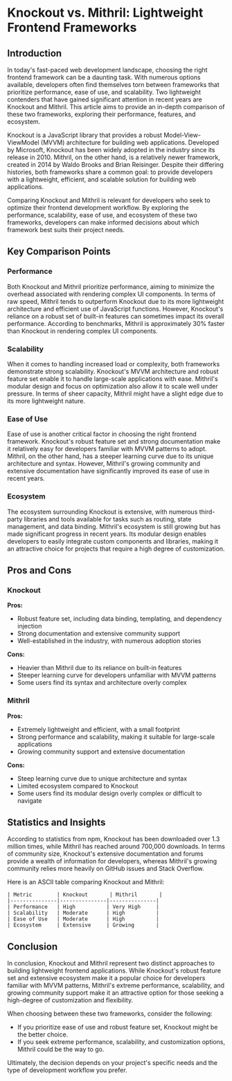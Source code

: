 # Knockout vs. Mithril: Lightweight Frontend Frameworks
## Introduction
In today's fast-paced web development landscape, choosing the right frontend framework can be a daunting task. With numerous options available, developers often find themselves torn between frameworks that prioritize performance, ease of use, and scalability. Two lightweight contenders that have gained significant attention in recent years are Knockout and Mithril. This article aims to provide an in-depth comparison of these two frameworks, exploring their performance, features, and ecosystem.

Knockout is a JavaScript library that provides a robust Model-View-ViewModel (MVVM) architecture for building web applications. Developed by Microsoft, Knockout has been widely adopted in the industry since its release in 2010. Mithril, on the other hand, is a relatively newer framework, created in 2014 by Waldo Brooks and Brian Reisinger. Despite their differing histories, both frameworks share a common goal: to provide developers with a lightweight, efficient, and scalable solution for building web applications.

Comparing Knockout and Mithril is relevant for developers who seek to optimize their frontend development workflow. By exploring the performance, scalability, ease of use, and ecosystem of these two frameworks, developers can make informed decisions about which framework best suits their project needs.

## Key Comparison Points

### Performance
Both Knockout and Mithril prioritize performance, aiming to minimize the overhead associated with rendering complex UI components. In terms of raw speed, Mithril tends to outperform Knockout due to its more lightweight architecture and efficient use of JavaScript functions. However, Knockout's reliance on a robust set of built-in features can sometimes impact its overall performance. According to benchmarks, Mithril is approximately 30% faster than Knockout in rendering complex UI components.

### Scalability
When it comes to handling increased load or complexity, both frameworks demonstrate strong scalability. Knockout's MVVM architecture and robust feature set enable it to handle large-scale applications with ease. Mithril's modular design and focus on optimization also allow it to scale well under pressure. In terms of sheer capacity, Mithril might have a slight edge due to its more lightweight nature.

### Ease of Use
Ease of use is another critical factor in choosing the right frontend framework. Knockout's robust feature set and strong documentation make it relatively easy for developers familiar with MVVM patterns to adopt. Mithril, on the other hand, has a steeper learning curve due to its unique architecture and syntax. However, Mithril's growing community and extensive documentation have significantly improved its ease of use in recent years.

### Ecosystem
The ecosystem surrounding Knockout is extensive, with numerous third-party libraries and tools available for tasks such as routing, state management, and data binding. Mithril's ecosystem is still growing but has made significant progress in recent years. Its modular design enables developers to easily integrate custom components and libraries, making it an attractive choice for projects that require a high degree of customization.

## Pros and Cons

### Knockout
**Pros:**

* Robust feature set, including data binding, templating, and dependency injection
* Strong documentation and extensive community support
* Well-established in the industry, with numerous adoption stories

**Cons:**

* Heavier than Mithril due to its reliance on built-in features
* Steeper learning curve for developers unfamiliar with MVVM patterns
* Some users find its syntax and architecture overly complex

### Mithril
**Pros:**

* Extremely lightweight and efficient, with a small footprint
* Strong performance and scalability, making it suitable for large-scale applications
* Growing community support and extensive documentation

**Cons:**

* Steep learning curve due to unique architecture and syntax
* Limited ecosystem compared to Knockout
* Some users find its modular design overly complex or difficult to navigate

## Statistics and Insights

According to statistics from npm, Knockout has been downloaded over 1.3 million times, while Mithril has reached around 700,000 downloads. In terms of community size, Knockout's extensive documentation and forums provide a wealth of information for developers, whereas Mithril's growing community relies more heavily on GitHub issues and Stack Overflow.

Here is an ASCII table comparing Knockout and Mithril:
```
| Metric        | Knockout       | Mithril       |
|---------------|---------------|---------------|
| Performance   | High          | Very High     |
| Scalability   | Moderate      | High          |
| Ease of Use   | Moderate      | High          |
| Ecosystem     | Extensive     | Growing       |
```

## Conclusion
In conclusion, Knockout and Mithril represent two distinct approaches to building lightweight frontend applications. While Knockout's robust feature set and extensive ecosystem make it a popular choice for developers familiar with MVVM patterns, Mithril's extreme performance, scalability, and growing community support make it an attractive option for those seeking a high-degree of customization and flexibility.

When choosing between these two frameworks, consider the following:

* If you prioritize ease of use and robust feature set, Knockout might be the better choice.
* If you seek extreme performance, scalability, and customization options, Mithril could be the way to go.

Ultimately, the decision depends on your project's specific needs and the type of development workflow you prefer.